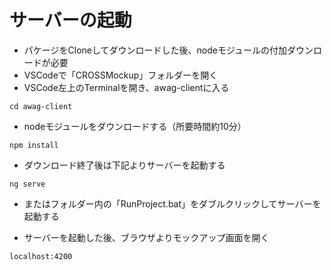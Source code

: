# サーバーの起動

- パケージをCloneしてダウンロードした後、nodeモジュールの付加ダウンロードが必要
- VSCodeで「CROSSMockup」フォルダーを開く
- VSCode左上のTerminalを開き、awag-clientに入る

```
cd awag-client
```

- nodeモジュールをダウンロードする（所要時間約10分）

```
npm install
```

- ダウンロード終了後は下記よりサーバーを起動する

```
ng serve
```
- またはフォルダー内の「RunProject.bat」をダブルクリックしてサーバーを起動する

- サーバーを起動した後、ブラウザよりモックアップ画面を開く

```
localhost:4200
```
